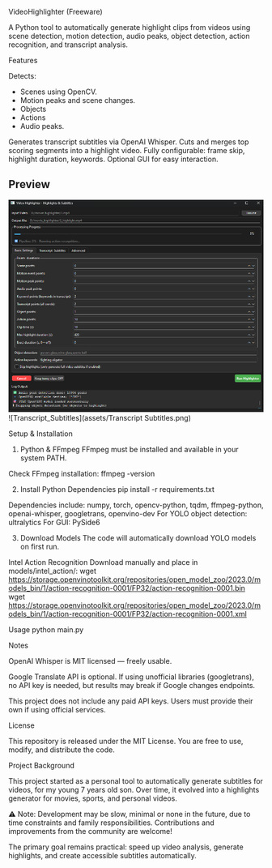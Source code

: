 VideoHighlighter (Freeware)

A Python tool to automatically generate highlight clips from videos using scene detection, motion detection, audio peaks, object detection, action recognition, and transcript analysis.


Features

Detects:
- Scenes using OpenCV.
- Motion peaks and scene changes.
- Objects
- Actions
- Audio peaks.

Generates transcript subtitles via OpenAI Whisper.
Cuts and merges top scoring segments into a highlight video.
Fully configurable: frame skip, highlight duration, keywords.
Optional GUI for easy interaction.


## Preview

![VideoHighlighter](assets/Highlighter.png)
![Transcript_Subtitles](assets/Transcript Subtitles.png)


Setup & Installation
1. Python & FFmpeg
FFmpeg must be installed and available in your system PATH.

Check FFmpeg installation:
ffmpeg -version

2. Install Python Dependencies
pip install -r requirements.txt

Dependencies include:
numpy, torch, opencv-python, tqdm, ffmpeg-python, openai-whisper, googletrans, openvino-dev
For YOLO object detection: ultralytics
For GUI: PySide6

3. Download Models
The code will automatically download YOLO models on first run.

Intel Action Recognition
Download manually and place in models/intel_action/:
wget https://storage.openvinotoolkit.org/repositories/open_model_zoo/2023.0/models_bin/1/action-recognition-0001/FP32/action-recognition-0001.bin
wget https://storage.openvinotoolkit.org/repositories/open_model_zoo/2023.0/models_bin/1/action-recognition-0001/FP32/action-recognition-0001.xml


Usage
python main.py 



Notes

OpenAI Whisper is MIT licensed — freely usable.

Google Translate API is optional. If using unofficial libraries (googletrans), no API key is needed, but results may break if Google changes endpoints.

This project does not include any paid API keys. Users must provide their own if using official services.



License

This repository is released under the MIT License. You are free to use, modify, and distribute the code.



Project Background

This project started as a personal tool to automatically generate subtitles for videos, for my young 7 years old son. Over time, it evolved into a highlights generator for movies, sports, and personal videos.

⚠️ Note: Development may be slow, minimal or none in the future, due to time constraints and family responsibilities. Contributions and improvements from the community are welcome!

The primary goal remains practical: speed up video analysis, generate highlights, and create accessible subtitles automatically.
